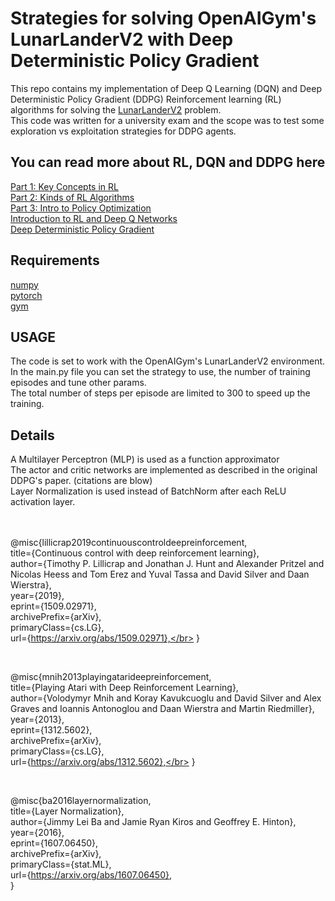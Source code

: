 <h1>Strategies for solving OpenAIGym's LunarLanderV2 with Deep Deterministic Policy Gradient</h1>
This repo contains my implementation of <link> Deep Q Learning (DQN) and Deep Deterministic Policy Gradient (DDPG) Reinforcement learning (RL) algorithms for solving the <a href="https://www.gymlibrary.dev/environments/box2d/lunar_lander/">LunarLanderV2</a> problem.</br>
This code was written for a university exam and the scope was to test some exploration vs exploitation strategies for DDPG agents.

<h2>You can read more about RL, DQN and DDPG here</h2>
<a href="https://spinningup.openai.com/en/latest/spinningup/rl_intro.html">Part 1: Key Concepts in RL</a></br>
<a href="https://spinningup.openai.com/en/latest/spinningup/rl_intro2.html">Part 2: Kinds of RL Algorithms</a></br>
<a href="https://spinningup.openai.com/en/latest/spinningup/rl_intro3.html">Part 3: Intro to Policy Optimization</a></br>
<a href="https://www.tensorflow.org/agents/tutorials/0_intro_rl?hl=en">Introduction to RL and Deep Q Networks</a></br>
<a href="https://spinningup.openai.com/en/latest/algorithms/ddpg.html">Deep Deterministic Policy Gradient</a></br>

<h2>Requirements</h2>
<a href="https://pypi.org/project/numpy/">numpy</a></br>
<a href="https://pytorch.org/">pytorch</a></br>
<a href="https://github.com/openai/gym">gym</a></br>

<h2>USAGE</h2>
The code is set to work with the OpenAIGym's LunarLanderV2 environment.</br>
In the main.py file you can set the strategy to use, the number of training episodes and tune other params.</br>
The total number of steps per episode are limited to 300 to speed up the training.</br>

<h2>Details</h2>
A Multilayer Perceptron (MLP) is used as a function approximator</br>
The actor and critic networks are implemented as described in the original DDPG's paper. (citations are blow)</br>
Layer Normalization is used instead of BatchNorm after each ReLU activation layer.</br>

</br>
</br>

@misc{lillicrap2019continuouscontroldeepreinforcement,</br>
      title={Continuous control with deep reinforcement learning},</br>
      author={Timothy P. Lillicrap and Jonathan J. Hunt and Alexander Pritzel and Nicolas Heess and Tom Erez and Yuval Tassa and David Silver and Daan Wierstra},</br>
      year={2019},</br>
      eprint={1509.02971},</br>
      archivePrefix={arXiv},</br>
      primaryClass={cs.LG},</br>
      url={https://arxiv.org/abs/1509.02971},</br>
}</br>

</br>

@misc{mnih2013playingatarideepreinforcement,</br>
      title={Playing Atari with Deep Reinforcement Learning},</br> 
      author={Volodymyr Mnih and Koray Kavukcuoglu and David Silver and Alex Graves and Ioannis Antonoglou and Daan Wierstra and Martin Riedmiller},</br>
      year={2013},</br>
      eprint={1312.5602},</br>
      archivePrefix={arXiv},</br>
      primaryClass={cs.LG},</br>
      url={https://arxiv.org/abs/1312.5602},</br> 
}</br>

</br>

@misc{ba2016layernormalization,</br>
      title={Layer Normalization}, </br>
      author={Jimmy Lei Ba and Jamie Ryan Kiros and Geoffrey E. Hinton},</br>
      year={2016},</br>
      eprint={1607.06450},</br>
      archivePrefix={arXiv},</br>
      primaryClass={stat.ML},</br>
      url={https://arxiv.org/abs/1607.06450}, </br>
}</br>
